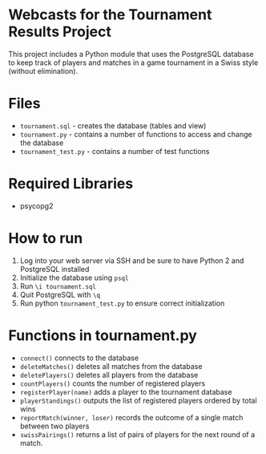 # Webcasts for the Tournament Results Project

This project includes a Python module that uses the PostgreSQL database to keep track of players and matches in a game tournament in a Swiss style (without elimination).

# Files

- `tournament.sql` - creates the database (tables and view)
- `tournament.py` - contains a number of functions to access and change the database
- `tournament_test.py` - contains a number of test functions

# Required Libraries

- psycopg2

# How to run

1. Log into your web server via SSH and be sure to have Python 2 and PostgreSQL installed
2. Initialize the database using `psql`
3. Run `\i tournament.sql`
4. Quit PostgreSQL with `\q`
5. Run python `tournament_test.py` to ensure correct initialization

# Functions in tournament.py

- `connect()` connects to the database
- `deleteMatches()` deletes all matches from the database
- `deletePlayers()` deletes all players from the database
- `countPlayers()` counts the number of registered players
- `registerPlayer(name)` adds a player to the tournament database
- `playerStandings()` outputs the list of registered players ordered by total wins
- `reportMatch(winner, loser)` records the outcome of a single match between two players
- `swissPairings()` returns a list of pairs of players for the next round of a match.
